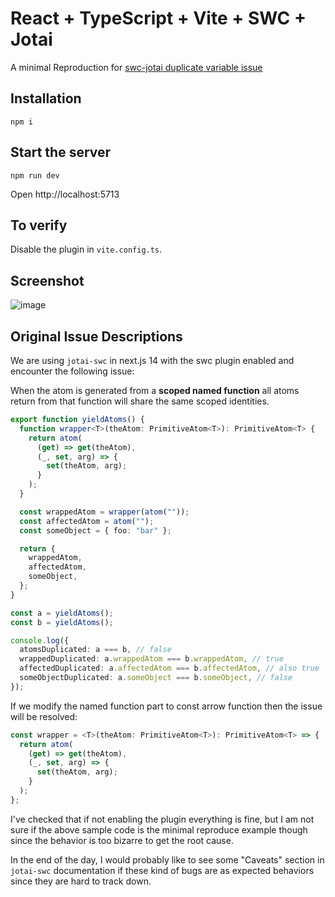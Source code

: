 # React + TypeScript + Vite + SWC + Jotai

A minimal Reproduction for [swc-jotai duplicate variable issue](https://github.com/pmndrs/swc-jotai/issues/25)

## Installation

```
npm i
```

## Start the server

```
npm run dev
```

Open http://localhost:5713

## To verify

Disable the plugin in `vite.config.ts`.

## Screenshot

![image](https://github.com/hikariNTU/jotai-swc-test/assets/18393696/71d50f14-9a08-4188-84e6-85063e8cb8bf)

## Original Issue Descriptions

We are using `jotai-swc` in next.js 14 with the swc plugin enabled and encounter the following issue:

When the atom is generated from a **scoped named function** all atoms return from that function will share the same scoped identities.

```ts
export function yieldAtoms() {
  function wrapper<T>(theAtom: PrimitiveAtom<T>): PrimitiveAtom<T> {
    return atom(
      (get) => get(theAtom),
      (_, set, arg) => {
        set(theAtom, arg);
      }
    );
  }

  const wrappedAtom = wrapper(atom(""));
  const affectedAtom = atom("");
  const someObject = { foo: "bar" };

  return {
    wrappedAtom,
    affectedAtom,
    someObject,
  };
}
```

```ts
const a = yieldAtoms();
const b = yieldAtoms();

console.log({
  atomsDuplicated: a === b, // false
  wrappedDuplicated: a.wrappedAtom === b.wrappedAtom, // true
  affectedDuplicated: a.affectedAtom === b.affectedAtom, // also true
  someObjectDuplicated: a.someObject === b.someObject, // false
});
```

If we modify the named function part to const arrow function then the issue will be resolved:

```ts
const wrapper = <T>(theAtom: PrimitiveAtom<T>): PrimitiveAtom<T> => {
  return atom(
    (get) => get(theAtom),
    (_, set, arg) => {
      set(theAtom, arg);
    }
  );
};
```

I've checked that if not enabling the plugin everything is fine, but I am not sure if the above sample code is the minimal reproduce example though since the behavior is too bizarre to get the root cause.

In the end of the day, I would probably like to see some "Caveats" section in `jotai-swc` documentation if these kind of bugs are as expected behaviors since they are hard to track down.
